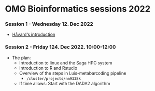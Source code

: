 # OMG Bioinformatics sessions 2022
### Session 1 - Wednesday 12. Dec 2022
 - [Håvard's introduction](lectures/bioinfo_OMG.pdf)


### Session 2 - Friday 124. Dec 2022. 10:00-12:00
- The plan:
  - Introduction to linux and the Saga HPC system
  - Introduction to R and Rstudio
  - Overview of the steps in Luis-metabarcoding pipeline
    - ```/cluster/projects/nn9338k```
  - If time allows: Start with the DADA2 algorithm 